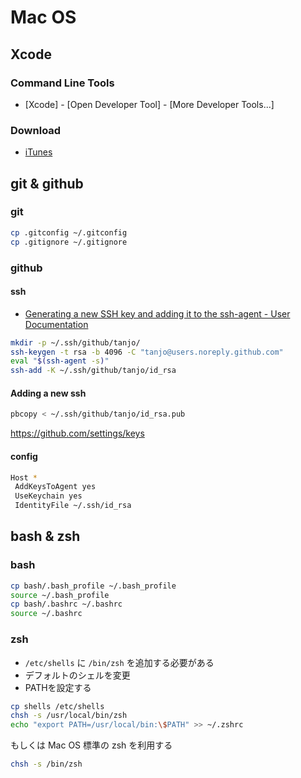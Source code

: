 # Mac OS

## Xcode

### Command Line Tools

- [Xcode] - [Open Developer Tool] - [More Developer Tools...]

### Download

 - [iTunes](https://itunes.apple.com/jp/app/xcode/id497799835?mt=12)

## git & github

### git

```sh
cp .gitconfig ~/.gitconfig
cp .gitignore ~/.gitignore
```

### github

#### ssh

- [Generating a new SSH key and adding it to the ssh\-agent \- User Documentation](https://help.github.com/articles/generating-a-new-ssh-key-and-adding-it-to-the-ssh-agent/)

```sh
mkdir -p ~/.ssh/github/tanjo/
ssh-keygen -t rsa -b 4096 -C "tanjo@users.noreply.github.com"
eval "$(ssh-agent -s)"
ssh-add -K ~/.ssh/github/tanjo/id_rsa
```

#### Adding a new ssh

```sh
pbcopy < ~/.ssh/github/tanjo/id_rsa.pub
```

https://github.com/settings/keys


#### config

```sh
Host *
 AddKeysToAgent yes
 UseKeychain yes
 IdentityFile ~/.ssh/id_rsa
```

## bash & zsh

### bash

```sh
cp bash/.bash_profile ~/.bash_profile
source ~/.bash_profile
cp bash/.bashrc ~/.bashrc
source ~/.bashrc
```
### zsh

- `/etc/shells` に `/bin/zsh` を追加する必要がある
- デフォルトのシェルを変更
- PATHを設定する

```sh
cp shells /etc/shells
chsh -s /usr/local/bin/zsh
echo "export PATH=/usr/local/bin:\$PATH" >> ~/.zshrc
```

もしくは Mac OS 標準の zsh を利用する

```sh
chsh -s /bin/zsh
```
